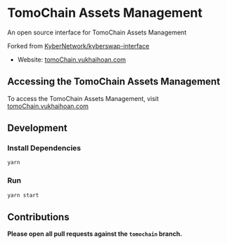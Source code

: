 # TomoChain Assets Management

An open source interface for TomoChain Assets Management

Forked from [KyberNetwork/kyberswap-interface](https://github.com/KyberNetwork/kyberswap-interface)

- Website: [tomoChain.vukhaihoan.com](https://tomoChain.vukhaihoan.com/)

## Accessing the TomoChain Assets Management

To access the TomoChain Assets Management, visit [tomoChain.vukhaihoan.com](https://tomoChain.vukhaihoan.com/)

## Development

### Install Dependencies

```bash
yarn
```

### Run

```bash
yarn start
```

## Contributions

**Please open all pull requests against the `tomochain` branch.**
